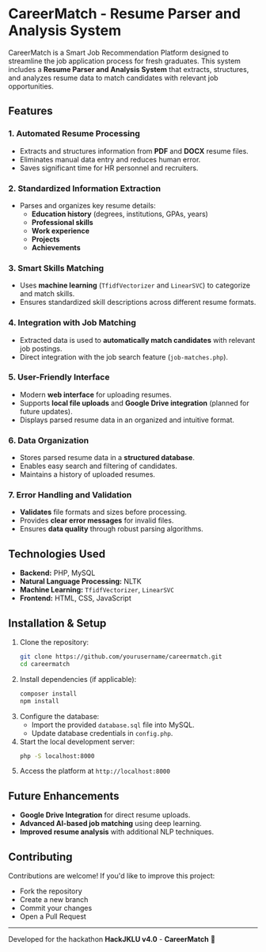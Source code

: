# CareerMatch - Resume Parser and Analysis System

CareerMatch is a Smart Job Recommendation Platform designed to streamline the job application process for fresh graduates. This system includes a **Resume Parser and Analysis System** that extracts, structures, and analyzes resume data to match candidates with relevant job opportunities. 

## Features

### 1. Automated Resume Processing
- Extracts and structures information from **PDF** and **DOCX** resume files.
- Eliminates manual data entry and reduces human error.
- Saves significant time for HR personnel and recruiters.

### 2. Standardized Information Extraction
- Parses and organizes key resume details:
  - **Education history** (degrees, institutions, GPAs, years)
  - **Professional skills**
  - **Work experience**
  - **Projects**
  - **Achievements**

### 3. Smart Skills Matching
- Uses **machine learning** (`TfidfVectorizer` and `LinearSVC`) to categorize and match skills.
- Ensures standardized skill descriptions across different resume formats.

### 4. Integration with Job Matching
- Extracted data is used to **automatically match candidates** with relevant job postings.
- Direct integration with the job search feature (`job-matches.php`).

### 5. User-Friendly Interface
- Modern **web interface** for uploading resumes.
- Supports **local file uploads** and **Google Drive integration** (planned for future updates).
- Displays parsed resume data in an organized and intuitive format.

### 6. Data Organization
- Stores parsed resume data in a **structured database**.
- Enables easy search and filtering of candidates.
- Maintains a history of uploaded resumes.

### 7. Error Handling and Validation
- **Validates** file formats and sizes before processing.
- Provides **clear error messages** for invalid files.
- Ensures **data quality** through robust parsing algorithms.

## Technologies Used
- **Backend:** PHP, MySQL
- **Natural Language Processing:** NLTK
- **Machine Learning:** `TfidfVectorizer`, `LinearSVC`
- **Frontend:** HTML, CSS, JavaScript

## Installation & Setup
1. Clone the repository:
   ```bash
   git clone https://github.com/yourusername/careermatch.git
   cd careermatch
   ```
2. Install dependencies (if applicable):
   ```bash
   composer install
   npm install
   ```
3. Configure the database:
   - Import the provided `database.sql` file into MySQL.
   - Update database credentials in `config.php`.
4. Start the local development server:
   ```bash
   php -S localhost:8000
   ```
5. Access the platform at `http://localhost:8000`

## Future Enhancements
- **Google Drive Integration** for direct resume uploads.
- **Advanced AI-based job matching** using deep learning.
- **Improved resume analysis** with additional NLP techniques.

## Contributing
Contributions are welcome! If you'd like to improve this project:
- Fork the repository
- Create a new branch
- Commit your changes
- Open a Pull Request


---
Developed for the hackathon **HackJKLU v4.0** - **CareerMatch** 🚀
